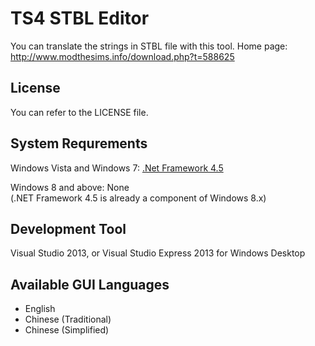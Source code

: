 TS4 STBL Editor
===============
You can translate the strings in STBL file with this tool.
Home page: http://www.modthesims.info/download.php?t=588625


License
----
You can refer to the LICENSE file.


System Requrements
----
Windows Vista and Windows 7: <a href="http://msdn.microsoft.com/en-us/expression/5a4x27ek(v=vs.108).aspx" target="_blank">.Net Framework 4.5</a><br/>

Windows 8 and above: None<br/>
(.NET Framework 4.5 is already a component of Windows 8.x)<br/>

Development Tool
----
Visual Studio 2013, or Visual Studio Express 2013 for Windows Desktop


Available GUI Languages
----
<ul>
  <li>English</li>
  <li>Chinese (Traditional)</li>
  <li>Chinese (Simplified)</li>
</ul>
